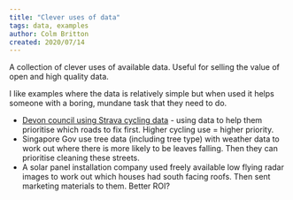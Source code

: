 ```yaml
---
title: "Clever uses of data"
tags: data, examples
author: Colm Britton
created: 2020/07/14
---
```


A collection of clever uses of available data. Useful for selling the value of open and high quality data.

I like examples where the data is relatively simple but when used it helps someone with a boring, mundane task that they need to do.

* [Devon council using Strava cycling data](https://road.cc/content/news/devon-will-use-strava-prioritise-repairs-275345) - using data to help them prioritise which roads to fix first. Higher cycling use = higher priority.
* Singapore Gov use tree data (including tree type) with weather data to work out where there is more likely to be leaves falling. Then they can prioritise cleaning these streets.
* A solar panel installation company used freely available low flying radar images to work out which houses had south facing roofs. Then sent marketing materials to them. Better ROI?
